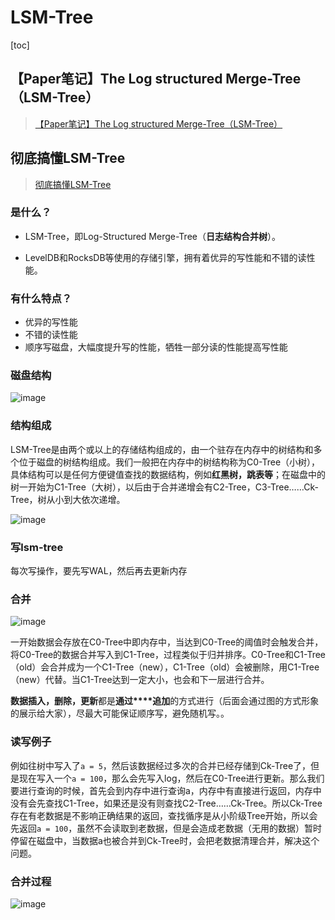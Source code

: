 # LSM-Tree

[toc]



## 【Paper笔记】The Log structured Merge-Tree（LSM-Tree）

> [【Paper笔记】The Log structured Merge-Tree（LSM-Tree）  ](https://kernelmaker.github.io/lsm-tree)

## 彻底搞懂LSM-Tree

> [彻底搞懂LSM-Tree](https://mp.weixin.qq.com/s/2Njngm52jNOo0nu50TvRyQ)

### 是什么？

- LSM-Tree，即Log-Structured Merge-Tree（**日志结构合并树**）。

- LevelDB和RocksDB等使用的存储引擎，拥有着优异的写性能和不错的读性能。

### 有什么特点？

- 优异的写性能
- 不错的读性能
- 顺序写磁盘，大幅度提升写的性能，牺牲一部分读的性能提高写性能

### 磁盘结构

![image](https://static.lovedata.net/21-06-07-4dc24c6f2bda17693df82ada49375934.png-wm)

### 结构组成

LSM-Tree是由两个或以上的存储结构组成的，由一个驻存在内存中的树结构和多个位于磁盘的树结构组成。我们一般把在内存中的树结构称为C0-Tree（小树），具体结构可以是任何方便键值查找的数据结构，例如**红黑树，跳表等**；在磁盘中的树一开始为C1-Tree（大树），以后由于合并递增会有C2-Tree，C3-Tree……Ck-Tree，树从小到大依次递增。

![image](https://static.lovedata.net/21-06-07-6149b08557d2a7eb0004748f036db23b.png-wm)



### 写lsm-tree

每次写操作，要先写WAL，然后再去更新内存

### 合并

![image](https://static.lovedata.net/21-06-07-4af8ac6f120a72a5b1f2ca6fe7686f49.png-wm)

一开始数据会存放在C0-Tree中即内存中，当达到C0-Tree的阈值时会触发合并，将C0-Tree的数据合并写入到C1-Tree，过程类似于归并排序。C0-Tree和C1-Tree（old）会合并成为一个C1-Tree（new），C1-Tree（old）会被删除，用C1-Tree（new）代替。当C1-Tree达到一定大小，也会和下一层进行合并。

**数据插入，删除，更新**都是**通过****追加**的方式进行（后面会通过图的方式形象的展示给大家），尽最大可能保证顺序写，避免随机写。。



### 读写例子

例如往树中写入了`a = 5`，然后该数据经过多次的合并已经存储到Ck-Tree了，但是现在写入一个`a = 100`，那么会先写入log，然后在C0-Tree进行更新。那么我们要进行查询的时候，首先会到内存中进行查询a，内存中有直接进行返回，内存中没有会先查找C1-Tree，如果还是没有则查找C2-Tree……Ck-Tree。所以Ck-Tree存在有老数据是不影响正确结果的返回，查找循序是从小阶级Tree开始，所以会先返回`a = 100`，虽然不会读取到老数据，但是会造成老数据（无用的数据）暂时停留在磁盘中，当数据a也被合并到Ck-Tree时，会把老数据清理合并，解决这个问题。



### 合并过程

![image](https://static.lovedata.net/21-06-07-90ce05c8ab77cfc7e27763d8d2a46055.png-wm)





